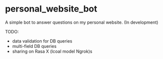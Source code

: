 # personal_website_bot
A simple bot to answer questions on my personal website. (In development)


TODO:
- data validation for DB queries
- multi-field DB queries
- sharing on Rasa X (lcoal model Ngrok)s